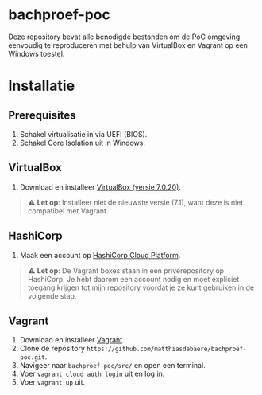 # bachproef-poc
Deze repository bevat alle benodigde bestanden om de PoC omgeving eenvoudig te reproduceren met behulp van VirtualBox en Vagrant op een Windows toestel.

# Installatie
## Prerequisites
1. Schakel virtualisatie in via UEFI (BIOS).  
2. Schakel Core Isolation uit in Windows.

## VirtualBox    
1. Download en installeer [VirtualBox (versie 7.0.20)](https://www.virtualbox.org/wiki/Download_Old_Builds_7_0).
> ⚠️ **Let op**: Installeer niet de nieuwste versie (7.1), want deze is niet compatibel met Vagrant.

## HashiCorp
1. Maak een account op [HashiCorp Cloud Platform](https://portal.cloud.hashicorp.com/sign-up).
> ⚠️ **Let op**: De Vagrant boxes staan in een privérepository op HashiCorp. Je hebt daarom een account nodig en moet expliciet toegang krijgen tot mijn repository voordat je ze kunt gebruiken in de volgende stap.  

## Vagrant  
1. Download en installeer [Vagrant](https://www.vagrantup.com/).
2. Clone de repository `https://github.com/matthiasdebaere/bachproef-poc.git`.
3. Navigeer naar `bachproef-poc/src/` en open een terminal.
4. Voer `vagrant cloud auth login` uit en log in.
6. Voer `vagrant up` uit.  
